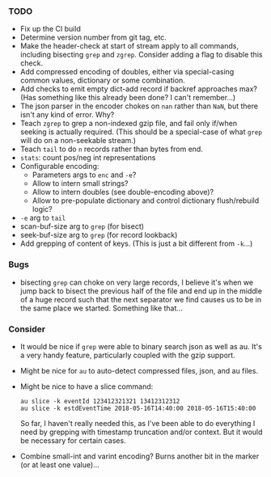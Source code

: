 ### TODO

 - Fix up the CI build
 - Determine version number from git tag, etc.
 - Make the header-check at start of stream apply to all commands, including
   bisecting `grep` and `zgrep`. Consider adding a flag to disable this check.
 - Add compressed encoding of doubles, either via special-casing common values,
   dictionary or some combination.
 - Add checks to emit empty dict-add record if backref approaches max? (Has
   something like this already been done? I can't remember...)
 - The json parser in the encoder chokes on `nan` rather than `NaN`, but there
   isn't any kind of error. Why?
 - Teach `zgrep` to grep a non-indexed gzip file, and fail only if/when seeking
   is actually required. (This should be a special-case of what `grep` will do
   on a non-seekable stream.)
 - Teach `tail` to do `n` records rather than bytes from end.
 - `stats`: count pos/neg int representations
 - Configurable encoding:
   - Parameters args to `enc` and `-e`?
   - Allow to intern small strings?
   - Allow to intern doubles (see double-encoding above)?
   - Allow to pre-populate dictionary and control dictionary flush/rebuild
     logic?
 - `-e` arg to `tail`
 - scan-buf-size arg to `grep` (for bisect)
 - seek-buf-size arg to `grep` (for record lookback)
 - Add grepping of content of keys. (This is just a bit different from `-k`...)

### Bugs

 - bisecting `grep` can choke on very large records, I believe it's when we
   jump back to bisect the previous half of the file and end up in the middle of
   a huge record such that the next separator we find causes us to be in the
   same place we started. Something like that...

### Consider

 - It would be nice if `grep` were able to binary search json as well as au.
   It's a very handy feature, particularly coupled with the gzip support.
 - Might be nice for `au` to auto-detect compressed files, json, and au files.
 - Might be nice to have a slice command:

       au slice -k eventId 123412321321 13412312312
       au slice -k estdEventTime 2018-05-16T14:40:00 2018-05-16T15:40:00

   So far, I haven't really needed this, as I've been able to do everything I
   need by grepping with timestamp truncation and/or context. But it would
   be necessary for certain cases.
 - Combine small-int and varint encoding? Burns another bit in the marker (or
   at least one value)...
